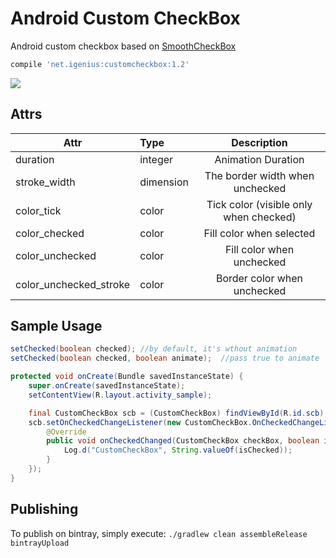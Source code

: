 # Android Custom CheckBox
Android custom checkbox based on [SmoothCheckBox](https://github.com/andyxialm/SmoothCheckBox)

```groovy
compile 'net.igenius:customcheckbox:1.2'
```

![](https://github.com/iGenius-Srl/android-custom-checkbox/blob/master/assets/smoothcb.gif?raw=true)

## Attrs
|Attr|Type|Description|
|---|:---|:---:|
|duration|integer|Animation Duration|
|stroke_width|dimension|The border width when unchecked|
|color_tick|color|Tick color (visible only when checked)|
|color_checked|color|Fill color when selected|
|color_unchecked|color|Fill color when unchecked|
|color_unchecked_stroke|color|Border color when unchecked|

## Sample Usage
```java
setChecked(boolean checked); //by default, it's wthout animation
setChecked(boolean checked, boolean animate);  //pass true to animate
```

```java
protected void onCreate(Bundle savedInstanceState) {
    super.onCreate(savedInstanceState);
    setContentView(R.layout.activity_sample);

    final CustomCheckBox scb = (CustomCheckBox) findViewById(R.id.scb);
    scb.setOnCheckedChangeListener(new CustomCheckBox.OnCheckedChangeListener() {
        @Override
        public void onCheckedChanged(CustomCheckBox checkBox, boolean isChecked) {
            Log.d("CustomCheckBox", String.valueOf(isChecked));
        }
    });
}
```

## Publishing
To publish on bintray, simply execute: `./gradlew clean assembleRelease bintrayUpload`
